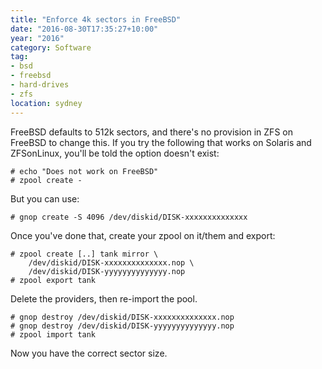```yaml
---
title: "Enforce 4k sectors in FreeBSD"
date: "2016-08-30T17:35:27+10:00"
year: "2016"
category: Software
tag:
- bsd
- freebsd
- hard-drives
- zfs
location: sydney
---
```

FreeBSD defaults to 512k sectors, and there's no provision in ZFS on FreeBSD to change this. If you try the following that works on Solaris and ZFSonLinux, you'll be told the option doesn't exist:

    # echo "Does not work on FreeBSD"
    # zpool create - 

But you can use:

    # gnop create -S 4096 /dev/diskid/DISK-xxxxxxxxxxxxxx

Once you've done that, create your zpool on it/them and export:

    # zpool create [..] tank mirror \
        /dev/diskid/DISK-xxxxxxxxxxxxxx.nop \
        /dev/diskid/DISK-yyyyyyyyyyyyyy.nop
    # zpool export tank

Delete the providers, then re-import the pool.

    # gnop destroy /dev/diskid/DISK-xxxxxxxxxxxxxx.nop
    # gnop destroy /dev/diskid/DISK-yyyyyyyyyyyyyy.nop
    # zpool import tank

Now you have the correct sector size.

